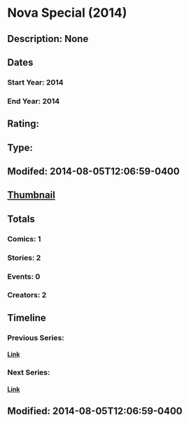 # Nova Special (2014)
## Description: None
## Dates
### Start Year: 2014
### End Year: 2014
## Rating: 
## Type: 
## Modifed: 2014-08-05T12:06:59-0400
## [Thumbnail](http://i.annihil.us/u/prod/marvel/i/mg/b/40/image_not_available.jpg)
## Totals
### Comics: 1
### Stories: 2
### Events: 0
### Creators: 2
## Timeline
### Previous Series: 
#### [Link]()
### Next Series: 
#### [Link]()
## Modified: 2014-08-05T12:06:59-0400